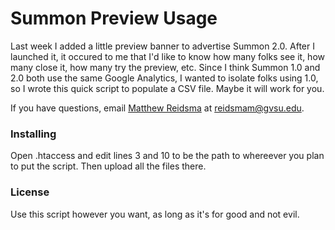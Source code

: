 # Summon Preview Usage

Last week I added a little preview banner to advertise Summon 2.0. After I launched it, it occured to me that I'd like to know how many folks see it, how many close it, how many try the preview, etc. Since I think Summon 1.0 and 2.0 both use the same Google Analytics, I wanted to isolate folks using 1.0, so I wrote this quick script to populate a CSV file. Maybe it will work for you.

If you have questions, email [Matthew Reidsma](http://matthewreidsma.com) at [reidsmam@gvsu.edu](mailto:reidsmam@gvsu.edu).

### Installing

Open .htaccess and edit lines 3 and 10 to be the path to whereever you plan to put the script. Then upload all the files there.

### License

Use this script however you want, as long as it's for good and not evil.
